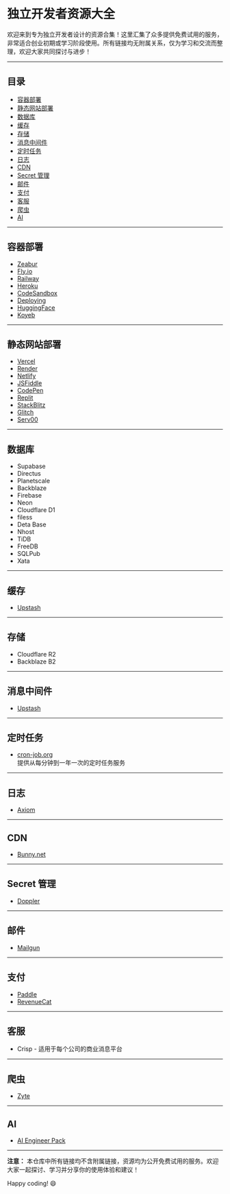 # 独立开发者资源大全

欢迎来到专为独立开发者设计的资源合集！这里汇集了众多提供免费试用的服务，非常适合创业初期或学习阶段使用。所有链接均无附属关系，仅为学习和交流而整理，欢迎大家共同探讨与进步！

---

## 目录

- [容器部署](#容器部署)
- [静态网站部署](#静态网站部署)
- [数据库](#数据库)
- [缓存](#缓存)
- [存储](#存储)
- [消息中间件](#消息中间件)
- [定时任务](#定时任务)
- [日志](#日志)
- [CDN](#cdn)
- [Secret 管理](#secret-管理)
- [邮件](#邮件)
- [支付](#支付)
- [客服](#客服)
- [爬虫](#爬虫)
- [AI](#ai)

---

## 容器部署

- [Zeabur](https://zeabur.com/)
- [Fly.io](https://fly.io/)
- [Railway](https://railway.app/)
- [Heroku](https://www.heroku.com/)
- [CodeSandbox](https://codesandbox.io/)
- [Deploying](https://getdeploying.com/)
- [HuggingFace](https://huggingface.co/)
- [Koyeb](https://www.koyeb.com/)

---

## 静态网站部署

- [Vercel](https://vercel.com/)
- [Render](https://render.com/)
- [Netlify](https://www.netlify.com/)
- [JSFiddle](https://jsfiddle.net/)
- [CodePen](https://codepen.io/)
- [Replit](https://replit.com/)
- [StackBlitz](https://stackblitz.com/)
- [Glitch](https://glitch.com/)
- [Serv00](https://www.serv00.com/)

---

## 数据库

- Supabase
- Directus
- Planetscale
- Backblaze
- Firebase
- Neon
- Cloudflare D1
- filess
- Deta Base
- Nhost
- TiDB
- FreeDB
- SQLPub
- Xata

---

## 缓存

- [Upstash](https://upstash.com/)

---

## 存储

- Cloudflare R2
- Backblaze B2

---

## 消息中间件

- [Upstash](https://upstash.com/)

---

## 定时任务

- [cron-job.org](https://cron-job.org/)  
  提供从每分钟到一年一次的定时任务服务

---

## 日志

- [Axiom](https://axiom.co/)

---

## CDN

- [Bunny.net](https://bunny.net/)

---

## Secret 管理

- [Doppler](https://www.doppler.com/)

---

## 邮件

- [Mailgun](https://www.mailgun.com/)

---

## 支付

- [Paddle](https://www.paddle.com/)
- [RevenueCat](https://www.revenuecat.com/)

---

## 客服

- Crisp - 适用于每个公司的商业消息平台

---

## 爬虫

- [Zyte](https://www.zyte.com/)

---

## AI

- [AI Engineer Pack](https://www.aiengineerpack.com/)

---

**注意：** 本仓库中所有链接均不含附属链接，资源均为公开免费试用的服务。欢迎大家一起探讨、学习并分享你的使用体验和建议！

Happy coding! 😄
